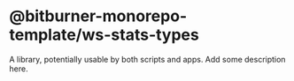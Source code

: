 # @bitburner-monorepo-template/ws-stats-types

A library, potentially usable by both scripts and apps. Add some description here.
